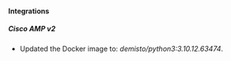 #### Integrations
##### Cisco AMP v2
- Updated the Docker image to: *demisto/python3:3.10.12.63474*.
